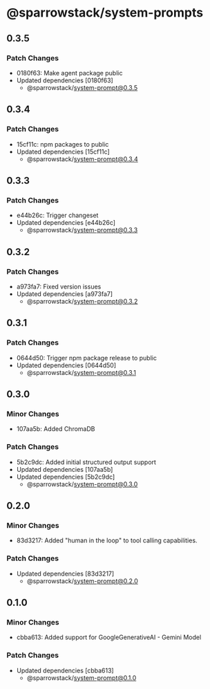 # @sparrowstack/system-prompts

## 0.3.5

### Patch Changes

- 0180f63: Make agent package public
- Updated dependencies [0180f63]
    - @sparrowstack/system-prompt@0.3.5

## 0.3.4

### Patch Changes

- 15cf11c: npm packages to public
- Updated dependencies [15cf11c]
    - @sparrowstack/system-prompt@0.3.4

## 0.3.3

### Patch Changes

- e44b26c: Trigger changeset
- Updated dependencies [e44b26c]
    - @sparrowstack/system-prompt@0.3.3

## 0.3.2

### Patch Changes

- a973fa7: Fixed version issues
- Updated dependencies [a973fa7]
    - @sparrowstack/system-prompt@0.3.2

## 0.3.1

### Patch Changes

- 0644d50: Trigger npm package release to public
- Updated dependencies [0644d50]
    - @sparrowstack/system-prompt@0.3.1

## 0.3.0

### Minor Changes

- 107aa5b: Added ChromaDB

### Patch Changes

- 5b2c9dc: Added initial structured output support
- Updated dependencies [107aa5b]
- Updated dependencies [5b2c9dc]
    - @sparrowstack/system-prompt@0.3.0

## 0.2.0

### Minor Changes

- 83d3217: Added "human in the loop" to tool calling capabilities.

### Patch Changes

- Updated dependencies [83d3217]
    - @sparrowstack/system-prompt@0.2.0

## 0.1.0

### Minor Changes

- cbba613: Added support for GoogleGenerativeAI - Gemini Model

### Patch Changes

- Updated dependencies [cbba613]
    - @sparrowstack/system-prompt@0.1.0
